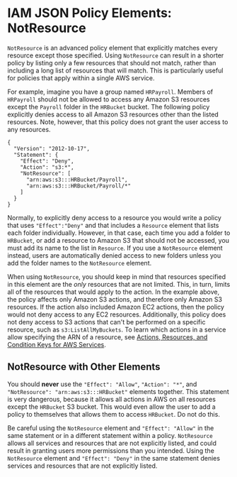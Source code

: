 # IAM JSON Policy Elements: NotResource<a name="reference_policies_elements_notresource"></a>

`NotResource` is an advanced policy element that explicitly matches every resource except those specified\. Using `NotResource` can result in a shorter policy by listing only a few resources that should not match, rather than including a long list of resources that will match\. This is particularly useful for policies that apply within a single AWS service\. 

For example, imagine you have a group named `HRPayroll`\. Members of `HRPayroll` should not be allowed to access any Amazon S3 resources except the `Payroll` folder in the `HRBucket` bucket\. The following policy explicitly denies access to all Amazon S3 resources other than the listed resources\. Note, however, that this policy does not grant the user access to any resources\.

```
{
  "Version": "2012-10-17",
  "Statement": {
    "Effect": "Deny",
    "Action": "s3:*",
    "NotResource": [
      "arn:aws:s3:::HRBucket/Payroll",
      "arn:aws:s3:::HRBucket/Payroll/*"
    ]
  }
}
```

Normally, to explicitly deny access to a resource you would write a policy that uses `"Effect":"Deny"` and that includes a `Resource` element that lists each folder individually\. However, in that case, each time you add a folder to `HRBucket`, or add a resource to Amazon S3 that should not be accessed, you must add its name to the list in `Resource`\. If you use a `NotResource` element instead, users are automatically denied access to new folders unless you add the folder names to the `NotResource` element\. 

When using `NotResource`, you should keep in mind that resources specified in this element are the *only* resources that are not limited\. This, in turn, limits all of the resources that would apply to the action\. In the example above, the policy affects only Amazon S3 actions, and therefore only Amazon S3 resources\. If the action also included Amazon EC2 actions, then the policy would not deny access to any EC2 resources\. Additionally, this policy does not deny access to S3 actions that can't be performed on a specific resource, such as `s3:ListAllMyBuckets`\. To learn which actions in a service allow specifying the ARN of a resource, see [Actions, Resources, and Condition Keys for AWS Services](reference_policies_actions-resources-contextkeys.md)\.

## NotResource with Other Elements<a name="notresource-element-combinations"></a>

You should **never** use the `"Effect": "Allow"`, `"Action": "*"`, and `"NotResource": "arn:aws:s3:::HRBucket"` elements together\. This statement is very dangerous, because it allows all actions in AWS on all resources except the `HRBucket` S3 bucket\. This would even allow the user to add a policy to themselves that allows them to access `HRBucket`\. Do not do this\. 

Be careful using the `NotResource` element and `"Effect": "Allow"` in the same statement or in a different statement within a policy\. `NotResource` allows all services and resources that are not explicitly listed, and could result in granting users more permissions than you intended\. Using the `NotResource` element and `"Effect": "Deny"` in the same statement denies services and resources that are not explicitly listed\.